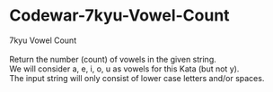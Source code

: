 # Codewar-7kyu-Vowel-Count
7kyu Vowel Count
<br><br>
Return the number (count) of vowels in the given string.
<br>
We will consider a, e, i, o, u as vowels for this Kata (but not y).
<br>
The input string will only consist of lower case letters and/or spaces.

